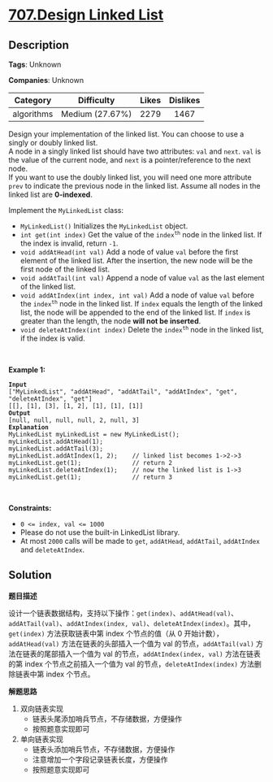 # [707.Design Linked List](https://leetcode.com/problems/design-linked-list/description/)

## Description

**Tags**: Unknown

**Companies**: Unknown

|  Category  |   Difficulty    | Likes | Dislikes |
| :--------: | :-------------: | :---: | :------: |
| algorithms | Medium (27.67%) | 2279  |   1467   |

<p>Design your implementation of the linked list. You can choose to use a singly or doubly linked list.<br />
A node in a singly linked list should have two attributes: <code>val</code> and <code>next</code>. <code>val</code> is the value of the current node, and <code>next</code> is a pointer/reference to the next node.<br />
If you want to use the doubly linked list, you will need one more attribute <code>prev</code> to indicate the previous node in the linked list. Assume all nodes in the linked list are <strong>0-indexed</strong>.</p>
<p>Implement the <code>MyLinkedList</code> class:</p>
<ul>
  <li><code>MyLinkedList()</code> Initializes the <code>MyLinkedList</code> object.</li>
  <li><code>int get(int index)</code> Get the value of the <code>index<sup>th</sup></code> node in the linked list. If the index is invalid, return <code>-1</code>.</li>
  <li><code>void addAtHead(int val)</code> Add a node of value <code>val</code> before the first element of the linked list. After the insertion, the new node will be the first node of the linked list.</li>
  <li><code>void addAtTail(int val)</code> Append a node of value <code>val</code> as the last element of the linked list.</li>
  <li><code>void addAtIndex(int index, int val)</code> Add a node of value <code>val</code> before the <code>index<sup>th</sup></code> node in the linked list. If <code>index</code> equals the length of the linked list, the node will be appended to the end of the linked list. If <code>index</code> is greater than the length, the node <strong>will not be inserted</strong>.</li>
  <li><code>void deleteAtIndex(int index)</code> Delete the <code>index<sup>th</sup></code> node in the linked list, if the index is valid.</li>
</ul>
<p>&nbsp;</p>
<p><strong class="example">Example 1:</strong></p>
<pre><code><strong>Input</strong>
[&quot;MyLinkedList&quot;, &quot;addAtHead&quot;, &quot;addAtTail&quot;, &quot;addAtIndex&quot;, &quot;get&quot;, &quot;deleteAtIndex&quot;, &quot;get&quot;]
[[], [1], [3], [1, 2], [1], [1], [1]]
<strong>Output</strong>
[null, null, null, null, 2, null, 3]
<strong>Explanation</strong>
MyLinkedList myLinkedList = new MyLinkedList();
myLinkedList.addAtHead(1);
myLinkedList.addAtTail(3);
myLinkedList.addAtIndex(1, 2);    // linked list becomes 1-&gt;2-&gt;3
myLinkedList.get(1);              // return 2
myLinkedList.deleteAtIndex(1);    // now the linked list is 1-&gt;3
myLinkedList.get(1);              // return 3</code></pre>
<p>&nbsp;</p>
<p><strong>Constraints:</strong></p>
<ul>
  <li><code>0 &lt;= index, val &lt;= 1000</code></li>
  <li>Please do not use the built-in LinkedList library.</li>
  <li>At most <code>2000</code> calls will be made to <code>get</code>, <code>addAtHead</code>, <code>addAtTail</code>, <code>addAtIndex</code> and <code>deleteAtIndex</code>.</li>
</ul>

## Solution

**题目描述**

设计一个链表数据结构，支持以下操作：`get(index)`、`addAtHead(val)`、`addAtTail(val)`、`addAtIndex(index, val)`、`deleteAtIndex(index)`。其中，`get(index)` 方法获取链表中第 index 个节点的值（从 0 开始计数），`addAtHead(val)` 方法在链表的头部插入一个值为 val 的节点，`addAtTail(val)` 方法在链表的尾部插入一个值为 val 的节点，`addAtIndex(index, val)` 方法在链表的第 index 个节点之前插入一个值为 val 的节点，`deleteAtIndex(index)` 方法删除链表中第 index 个节点。

**解题思路**

1. 双向链表实现
   - 链表头尾添加哨兵节点，不存储数据，方便操作
   - 按照题意实现即可
2. 单向链表实现
   - 链表头添加哨兵节点，不存储数据，方便操作
   - 注意增加一个字段记录链表长度，方便操作
   - 按照题意实现即可

